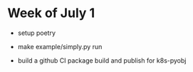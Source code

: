 # Week of July 1

- setup poetry

- make example/simply.py run

- build a github CI package build and publish for k8s-pyobj